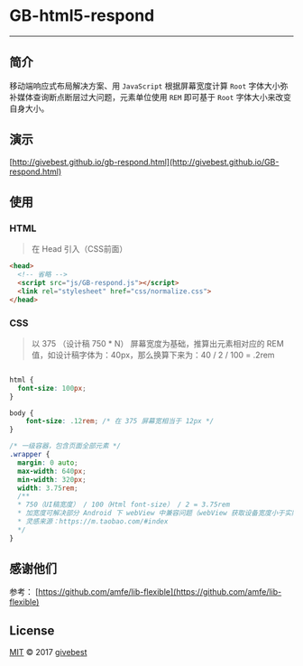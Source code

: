 # GB-html5-respond
----

## 简介

移动端响应式布局解决方案、用 `JavaScript` 根据屏幕宽度计算 `Root` 字体大小弥补媒体查询断点断层过大问题，元素单位使用 `REM` 即可基于 `Root` 字体大小来改变自身大小。
  

## 演示

[http://givebest.github.io/gb-respond.html](http://givebest.github.io/GB-respond.html)

## 使用

###  HTML

> 在 Head 引入（CSS前面）
	
```html	
<head>
  <!-- 省略 -->
  <script src="js/GB-respond.js"></script>
  <link rel="stylesheet" href="css/normalize.css">
</head>
```

### CSS

> 以 375 （设计稿 750 * N） 屏幕宽度为基础，推算出元素相对应的 REM 值，如设计稿字体为：40px，那么换算下来为：40 / 2 / 100 = .2rem

```css

html {
  font-size: 100px;
}

body {
	font-size: .12rem; /* 在 375 屏幕宽相当于 12px */
}

/* 一级容器，包含页面全部元素 */
.wrapper {
  margin: 0 auto;
  max-width: 640px;
  min-width: 320px;
  width: 3.75rem;
  /** 
  * 750（UI稿宽度） / 100（Html font-size） / 2 = 3.75rem
  * 加宽度可解决部分 Android 下 webView 中兼容问题（webView 获取设备宽度小于实际宽度），如：HUAWEI MT7
  * 灵感来源：https://m.taobao.com/#index
  */
}

```




## 感谢他们

参考： [https://github.com/amfe/lib-flexible](https://github.com/amfe/lib-flexible)       



## License

[MIT](./LICENSE) © 2017 [givebest](https://github.com/givebest)

 
